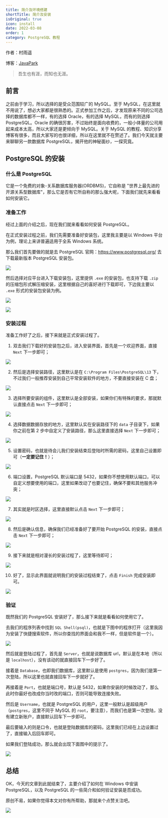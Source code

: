 ```yaml
---
title: 简介及环境搭建
shortTitle: 简介及安装
isOriginal: true
icon: install
date: 2022-03-08
order: 1
category: PostgreSQL 教程
---
```


作者：村雨遥

博客：[JavaPark](https://cunyu1943.github.io/JavaPark)

> 吾生也有涯，而知也无涯。

## 前言

之前由于学习，所以选择的是受众范围较广的 MySQL。至于 MySQL，在这里就不用说了，想必大家都是很熟悉的。正式参加工作之后，才发现原来不同的公司选择的数据库都不一样，有的选择 Oracle，有的选择 MySQL，而有的则选择 PostgreSQL。Oracle 的确很厉害，不过始终是面向收费的，一般小体量的公司用起来成本太高，所以大家还是更倾向于 MySQL。关于 MySQL 的教程、知识分享博客有很多，而且大家写的也很详细，所以在这里就不在赘述了。我们今天就主要来聊聊另一款数据库 PostgreSQL，揭开他的神秘面纱，一探究竟。

## PostgreSQL 的安装

### 什么是 PostgreSQL

它是一个免费的对象-关系数据库服务器(ORDBMS)，它自称是 "世界上最先进的开源关系型数据库"，那么它是否有它所自称的那么强大呢，下面我们就先来看看如何安装它。

### 准备工作

经过上面的介绍之后，现在我们就来看看如何安装 PostgreSQL。

在正式安装过程之前，我们先需要准备好安装包，这里我主要是以 Windows 平台为例，理论上来讲普遍适用于全系 Windows 系统。

那么我们首先要做的就是去 PostgreSQL 官网：https://www.postgresql.org/ 去下载最新版本 PostgreSQL 安装包。

![](https://img-blog.csdnimg.cn/img_convert/04d451920a17d9859e053f1b07cbb41f.png)

然后选择对应平台进入下载安装包，这里提供 `.exe` 的安装包，也支持下载 `.zip` 的压缩包形式解压缩安装，这里根据自己的喜好进行下载即可，下边我主要以 `.exe` 形式的安装包安装为例。

![](https://img-blog.csdnimg.cn/img_convert/6cfef34c322df4d1fa527b782a39c5ea.png)

![](https://img-blog.csdnimg.cn/img_convert/de5c00f96e55e78b53aa06395f2f8f83.png)

### 安装过程

准备工作好了之后，接下来就是正式安装过程了。

1.  双击我们下载好的安装包之后，进入安装界面，首先是一个欢迎界面，直接 `Next` 下一步即可；

![](https://img-blog.csdnimg.cn/img_convert/d25464db8f1ccad9d4fe193df1657553.png)

2.  然后是选择安装路径，这里默认是在 `C:\Program Files\PostgreSQL\13` 下，不过我们一般推荐安装到自己平常安装软件的地方，不要直接安装在 C 盘；

![](https://img-blog.csdnimg.cn/img_convert/ccde635d53ecde5db61fbd8b4770a6e3.png)

3.  选择所要安装的组件，这里默认是全部安装，如果你们有特殊的要求，那就默认直接点击 `Next` 下一步即可；

![](https://img-blog.csdnimg.cn/img_convert/972c4ada250cbcb1ae11fc64d67d1ea8.png)

4.  选择数据数据存放的地方，这里默认实在安装路径下的 `data` 子目录下，如果你之前在第 2 步中自定义了安装路径，那么这里直接选择 `Next` 下一步即可；

![](https://img-blog.csdnimg.cn/img_convert/14acea39ce07988b9c47b9dd72ec796a.png)

5.  设置密码，也就是待会儿我们安装结束后登陆时所需的密码，这里自己设置即可（**一定要记住！**）；

![](https://img-blog.csdnimg.cn/img_convert/d8f597a48d75ac8679a19ede476345cb.png)

6.  端口设置，PostgreSQL 默认端口是 5432，如果你不想使用默认端口，可以自定义想要使用的端口，这里如果改动了也要记住，确保不要和其他服务冲突；

![](https://img-blog.csdnimg.cn/img_convert/6e15b68a9641a7a44be4108e9e81b3c9.png)

7.  其实就是时区选择，这里直接默认点击 `Next` 下一步即可；

![](https://img-blog.csdnimg.cn/img_convert/88596c55247c9a327fdf825629a05bfa.png)

8.  然后是确认信息，确保我们已经准备好了要开始 PostgreSQL 的安装，直接点击 `Next` 下一步即可；

![](https://img-blog.csdnimg.cn/img_convert/15781307661c1c8e0626ef0dc5730a37.png)

9.  接下来就是相对漫长的安装过程了，这里等待即可；

![](https://img-blog.csdnimg.cn/img_convert/3bd19984a627c03b15ce27a86af8e59a.png)

10. 好了，显示此界面就说明我们的安装过程结束了，点击 `Finish` 完成安装即可。

![](https://img-blog.csdnimg.cn/img_convert/294881a19a526faee6a12ba990576f0b.png)

### 验证

既然我们的 PostgreSQL 安装好了，那么接下来就是看看如何使用它了。

去我们的程序列表中找到 `SQL Shell(psql)`，也就是下图中的程序打开（这里我因为安装了快捷搜索软件，所以你查找的界面会和我不一样，但是软件是一个）。

![](https://img-blog.csdnimg.cn/img_convert/27b5edf246d19c84dd8e028bb69a5c9b.png)

然后就是登陆过程了，首先是 `Server`，也就是说数据库 url，默认是在本地（所以是 `localhost`），没有该动的就直接回车下一步好了。

接着是 `Database`，也即我们数据库，这里默认是使用 `postgres`，因为我们是第一次登陆，所以这里也就直接回车下一步就好了。

再接着是 `Port`，也就是端口号，默认是 5432，如果你安装的时候改动了，那么此时你最好也改成你当时改的端口，否则可能导致连接失败。

然后是 `Username`，也就是 PostgreSQL 的用户，这里一般默认是超级用户（`postgres`，这里不同于 MySQL 的 `root`，要注意），而我们也是第一次登陆，没有建立新账户，直接默认回车下一步即可。

最后要输入的则是口令，也就是登陆数据库的密码，这里我们已经在上边设置过了，直接输入后回车即可。

如果我们登陆成功，那么就会出现下面图中的提示了。

![](https://img-blog.csdnimg.cn/img_convert/07af7f2c11fe8ca624cc72b198e3aefe.png)

## 总结

OK，今天的文章到此就结束了，主要介绍了如何在 Windows 中安装 PostgreSQL，以及 PostgreSQL 的一些简介和如何验证安装是否成功。

原创不易，如果你觉得本文对你有所帮助，那就来个点赞关注吧。

![](https://img-blog.csdnimg.cn/img_convert/e3a6fc62c2fa20c6b40d63dc60c062ae.gif)